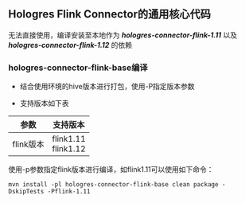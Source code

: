 
## Hologres Flink Connector的通用核心代码

无法直接使用，编译安装至本地作为 ***hologres-connector-flink-1.11*** 以及 ***hologres-connector-flink-1.12*** 的依赖

### hologres-connector-flink-base编译

- 结合使用环境的hive版本进行打包，使用-P指定版本参数

- 支持版本如下表

|参数|支持版本|
|:---:|:---:|
|flink版本|flink1.11 <br> flink1.12|

使用-p参数指定flink版本进行编译，如flink1.11可以使用如下命令：

```
mvn install -pl hologres-connector-flink-base clean package -DskipTests -Pflink-1.11
```
